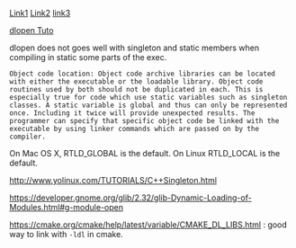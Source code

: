 [Link1](http://nickdesaulniers.github.io/blog/2016/11/20/static-and-dynamic-libraries/)
[Link2](http://nickdesaulniers.github.io/blog/2016/08/13/object-files-and-symbols/)
[link3](http://www.yolinux.com/TUTORIALS/LibraryArchives-StaticAndDynamic.html)

[dlopen Tuto](http://www.tldp.org/HOWTO/C++-dlopen/thesolution.html)

dlopen does not goes well with singleton and static members when compiling in static some parts of the exec.
```
Object code location: Object code archive libraries can be located with either the executable or the loadable library. Object code routines used by both should not be duplicated in each. This is especially true for code which use static variables such as singleton classes. A static variable is global and thus can only be represented once. Including it twice will provide unexpected results. The programmer can specify that specific object code be linked with the executable by using linker commands which are passed on by the compiler.
```

On Mac OS X, RTLD_GLOBAL is the default. On Linux RTLD_LOCAL is the default.

http://www.yolinux.com/TUTORIALS/C++Singleton.html

https://developer.gnome.org/glib/2.32/glib-Dynamic-Loading-of-Modules.html#g-module-open

https://cmake.org/cmake/help/latest/variable/CMAKE_DL_LIBS.html : good way to link with `-ldl` in cmake.
